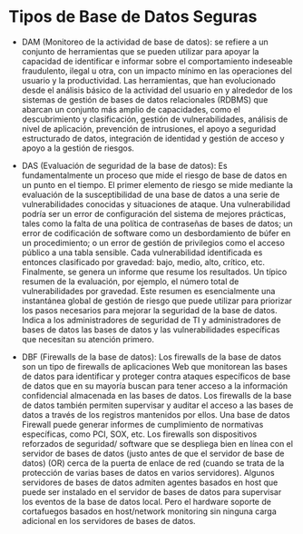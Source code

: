 # Tipos de Base de Datos Seguras

+ DAM (Monitoreo de la actividad de base de datos): se refiere a un conjunto de herramientas que se pueden utilizar para apoyar la capacidad de identificar e informar sobre el comportamiento indeseable fraudulento, ilegal u otra, con un impacto mínimo en las operaciones del usuario y la productividad. Las herramientas, que han evolucionado desde el análisis básico de la actividad del usuario en y alrededor de los sistemas de gestión de bases de datos relacionales (RDBMS) que abarcan un conjunto más amplio de capacidades, como el descubrimiento y clasificación, gestión de vulnerabilidades, análisis de nivel de aplicación, prevención de intrusiones, el apoyo a seguridad estructurado de datos, integración de identidad y gestión de acceso y apoyo a la gestión de riesgos.

+ DAS (Evaluación de seguridad de la base de datos): Es fundamentalmente un proceso que mide el riesgo de base de datos en un punto en el tiempo. El primer elemento de riesgo se mide mediante la evaluación de la susceptibilidad de una base de datos a una serie de vulnerabilidades conocidas y situaciones de ataque. Una vulnerabilidad podría ser un error de configuración del sistema de mejores prácticas, tales como la falta de una política de contraseñas de bases de datos; un error de codificación de software como un desbordamiento de búfer en un procedimiento; o un error de gestión de privilegios como el acceso público a una tabla sensible.
Cada vulnerabilidad identificada es entonces clasificado por gravedad: bajo, medio, alto, crítico, etc. Finalmente, se genera un informe que resume los resultados. Un típico resumen de la evaluación, por ejemplo, el número total de vulnerabilidades por gravedad. Este resumen es esencialmente una instantánea global de gestión de riesgo que puede utilizar para priorizar los pasos necesarios para mejorar la seguridad de la base de datos.
Indica a los administradores de seguridad de TI y administradores de bases de datos las bases de datos y las vulnerabilidades específicas que necesitan su atención primero.

+ DBF (Firewalls de la base de datos): Los firewalls de la base de datos son un tipo de firewalls de aplicaciones Web que monitorean las bases de datos para identificar y proteger contra ataques específicos de base de datos que en su mayoría buscan para tener acceso a la información confidencial almacenada en las bases de datos. Los firewalls de la base de datos también permiten supervisar y auditar el acceso a las bases de datos a través de los registros mantenidos por ellos. Una base de datos Firewall puede generar informes de cumplimiento de normativas específicas, como PCI, SOX, etc.
Los firewalls son dispositivos reforzados de seguridad/ software que se despliega bien en línea con el servidor de bases de datos (justo antes de que el servidor de base de datos) (OR) cerca de la puerta de enlace de red (cuando se trata de la protección de varias bases de datos en varios servidores). Algunos servidores de bases de datos admiten agentes basados en host que puede ser instalado en el servidor de bases de datos para supervisar los eventos de la base de datos local. Pero el hardware soporte de cortafuegos basados en host/network monitoring sin ninguna carga adicional en los servidores de bases de datos.